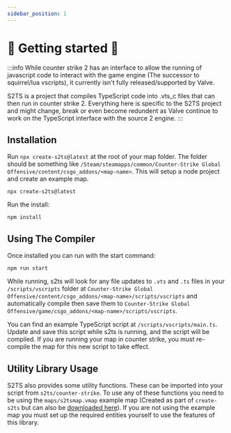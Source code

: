 ```yaml
---
sidebar_position: 1
---
```


# 📝 Getting started 📝

:::info
While counter strike 2 has an interface to allow the running of javascript code to interact with the game engine (The successor to squirrel/lua vscripts), it currently isn't fully released/supported by Valve.

S2TS is a project that compiles TypeScript code into .vts_c files that can then run in counter strike 2. Everything here is specific to the S2TS project and might change, break or even become redundent as Valve continue to work on the TypeScript interface with the source 2 engine.
:::

## Installation
Run `npx create-s2ts@latest` at the root of your map folder. The folder should be something like `/Steam/steamapps/common/Counter-Strike Global Offensive/content/csgo_addons/<map-name>`. This will setup a node project and create an example map.
```shell
npx create-s2ts@latest
```

Run the install:
```shell
npm install
```

## Using The Compiler
Once installed you can run with the start command:
```shell
npm run start
```

While running, s2ts will look for any file updates to `.vts` and `.ts` files in your `/scripts/vscripts` folder at `Counter-Strike Global Offensive/content/csgo_addons/<map-name>/scripts/vscripts` and automatically compile then save them to `Counter-Strike Global Offensive/game/csgo_addons/<map-name>/scripts/vscripts`.

You can find an example TypeScript script at `/scripts/vscripts/main.ts`. Update and save this script while s2ts is running, and the script will be compiled. If you are running your map in counter strike, you must re-compile the map for this new script to take effect.

## Utility Library Usage
S2TS also provides some utility functions. These can be imported into your script from `s2ts/counter-strike`. To use any of these functions you need to be using the `maps/s2tsmap.vmap` example map (Created as part of `create-s2ts` but can also be [downloaded here](https://github.com/Peterclark1996/s2ts/raw/refs/heads/main/packages/create-s2ts/assets/s2tsmap.vmap)). If you are not using the example map you must set up the required entities yourself to use the features of this library.